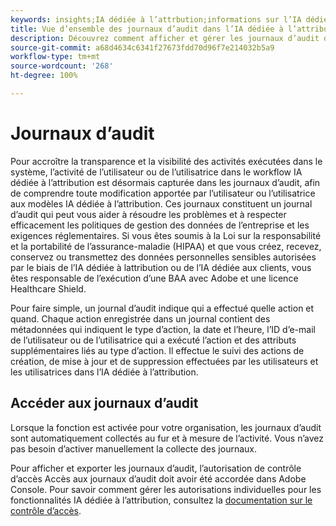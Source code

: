 ```yaml
---
keywords: insights;IA dédiée à l’attrbution;informations sur l’IA dédiée à l’attribution;service de requête AAI;requêtes d’attribution;scores d’attribution
title: Vue d’ensemble des journaux d’audit dans l’IA dédiée à l’attribution
description: Découvrez comment afficher et gérer les journaux d’audit dans l’IA dédiée à l’attribution.
source-git-commit: a68d4634c6341f27673fdd70d96f7e214032b5a9
workflow-type: tm+mt
source-wordcount: '268'
ht-degree: 100%

---
```


# Journaux d’audit

Pour accroître la transparence et la visibilité des activités exécutées dans le système, l’activité de l’utilisateur ou de l’utilisatrice dans le workflow IA dédiée à l’attribution est désormais capturée dans les journaux d’audit, afin de comprendre toute modification apportée par l’utilisateur ou l’utilisatrice aux modèles IA dédiée à l’attribution. Ces journaux constituent un journal d’audit qui peut vous aider à résoudre les problèmes et à respecter efficacement les politiques de gestion des données de l’entreprise et les exigences réglementaires.  Si vous êtes soumis à la Loi sur la responsabilité et la portabilité de l’assurance-maladie (HIPAA) et que vous créez, recevez, conservez ou transmettez des données personnelles sensibles autorisées par le biais de l’IA dédiée à lattribution ou de l’IA dédiée aux clients, vous êtes responsable de l’exécution d’une BAA avec Adobe et une licence Healthcare Shield.

Pour faire simple, un journal d’audit indique qui a effectué quelle action et quand. Chaque action enregistrée dans un journal contient des métadonnées qui indiquent le type d’action, la date et l’heure, l’ID d’e-mail de l’utilisateur ou de l’utilisatrice qui a exécuté l’action et des attributs supplémentaires liés au type d’action. Il effectue le suivi des actions de création, de mise à jour et de suppression effectuées par les utilisateurs et les utilisatrices dans l’IA dédiée à l’attribution.

<!-- [The audit logs selected in the Attribution AI workspace](../../../attribution-ai/aai-data-governance/images/data-governance/audit-logs-cai.png) -->

## Accéder aux journaux d’audit

Lorsque la fonction est activée pour votre organisation, les journaux d’audit sont automatiquement collectés au fur et à mesure de l’activité. Vous n’avez pas besoin d’activer manuellement la collecte des journaux.

Pour afficher et exporter les journaux d’audit, l’autorisation de contrôle d’accès Accès aux journaux d’audit doit avoir été accordée dans Adobe Console. Pour savoir comment gérer les autorisations individuelles pour les fonctionnalités IA dédiée à l’attribution, consultez la [documentation sur le contrôle d’accès](../aai-data-governance/access-controls.md).

